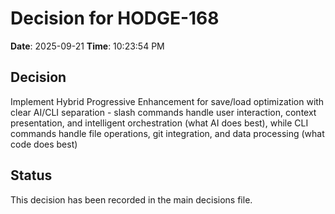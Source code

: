 # Decision for HODGE-168

**Date**: 2025-09-21
**Time**: 10:23:54 PM

## Decision
Implement Hybrid Progressive Enhancement for save/load optimization with clear AI/CLI separation - slash commands handle user interaction, context presentation, and intelligent orchestration (what AI does best), while CLI commands handle file operations, git integration, and data processing (what code does best)

## Status
This decision has been recorded in the main decisions file.
